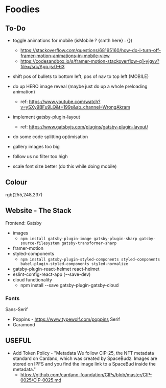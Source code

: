 # Foodies

## To-Do
- toggle animations for mobile (isMobile ? {smth here} : {})
  - https://stackoverflow.com/questions/68195160/how-do-i-turn-off-framer-motion-animations-in-mobile-view
  - https://codesandbox.io/s/framer-motion-stackoverflow-q1-yigvv?file=/src/App.js:0-63
- shift pos of bullets to bottom left, pos of nav to top left (MOBILE)
- do up HERO image reveal (maybe just do up a whole preloading animation)
  - ref: https://www.youtube.com/watch?v=ySXy9BFu9LQ&t=199s&ab_channel=WrongAkram


- implement gatsby-plugin-layout
  - ref: https://www.gatsbyjs.com/plugins/gatsby-plugin-layout/
- do some code splitting optimisation

- gallery images too big
- follow us no filter too high
- scale font size better (do this while doing mobile)

## Colour
rgb(255,248,237)


## Website - The Stack

Frontend: Gatsby

- images
  - `npm install gatsby-plugin-image gatsby-plugin-sharp gatsby-source-filesystem gatsby-transformer-sharp`
- framer-motion
- styled-components
  - `npm install gatsby-plugin-styled-components styled-components babel-plugin-styled-components styled-normalize`
- gatsby-plugin-react-helmet react-helmet
- eslint-config-react-app (--save-dev)
- cloud functionality
  - npm install --save gatsby-plugin-gatsby-cloud

### Fonts

Sans-Serif

- Poppins - https://www.typewolf.com/poppins
  Serif
- Garamond

## USEFUL

- Add Token Policy - "Metadata
  We follow CIP-25, the NFT metadata standard on Cardano, which was created by SpaceBudz. Images are stored on IPFS and you find the image link to a SpaceBud inside the metadata."
  - https://github.com/cardano-foundation/CIPs/blob/master/CIP-0025/CIP-0025.md
